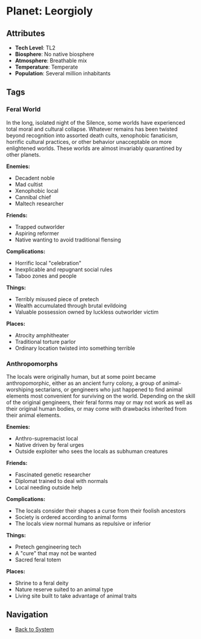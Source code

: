 # Planet: Leorgioly

## Attributes
- **Tech Level**: TL2
- **Biosphere**: No native biosphere
- **Atmosphere**: Breathable mix
- **Temperature**: Temperate
- **Population**: Several million inhabitants

## Tags

### Feral World

In the long, isolated night of the Silence, some worlds have experienced total moral and cultural collapse. Whatever remains has been twisted beyond recognition into assorted death cults, xenophobic fanaticism, horrific cultural practices, or other behavior unacceptable on more enlightened worlds. These worlds are almost invariably quarantined by other planets.

**Enemies:**
- Decadent noble
- Mad cultist
- Xenophobic local
- Cannibal chief
- Maltech researcher

**Friends:**
- Trapped outworlder
- Aspiring reformer
- Native wanting to avoid traditional flensing

**Complications:**
- Horrific local "celebration"
- Inexplicable and repugnant social rules
- Taboo zones and people

**Things:**
- Terribly misused piece of pretech
- Wealth accumulated through brutal evildoing
- Valuable possession owned by luckless outworlder victim

**Places:**
- Atrocity amphitheater
- Traditional torture parlor
- Ordinary location twisted into something terrible

### Anthropomorphs

The locals were originally human, but at some point became anthropomorphic, either as an ancient furry colony, a group of animal-worshiping sectarians, or gengineers who just happened to find animal elements most convenient for surviving on the world. Depending on the skill of the original gengineers, their feral forms may or may not work as well as their original human bodies, or may come with drawbacks inherited from their animal elements.

**Enemies:**
- Anthro-supremacist local
- Native driven by feral urges
- Outside exploiter who sees the locals as subhuman creatures

**Friends:**
- Fascinated genetic researcher
- Diplomat trained to deal with normals
- Local needing outside help

**Complications:**
- The locals consider their shapes a curse from their foolish ancestors
- Society is ordered according to animal forms
- The locals view normal humans as repulsive or inferior

**Things:**
- Pretech gengineering tech
- A "cure" that may not be wanted
- Sacred feral totem

**Places:**
- Shrine to a feral deity
- Nature reserve suited to an animal type
- Living site built to take advantage of animal traits

## Navigation
- [Back to System](../system.md)

